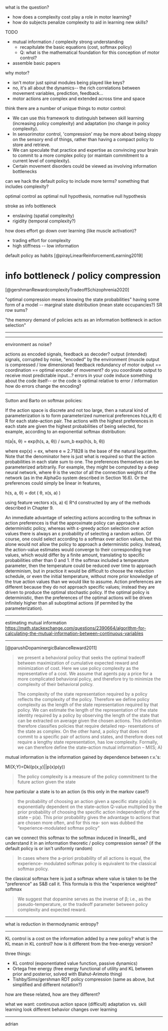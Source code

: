 
what is the question?
- how does a complexity cost play a role in motor learning?
- how do subjects penalize complexity to aid in learning new skills?

TODO
- mutual information / complexity strong understanding
	- recapitulate the basic equations (cost, softmax policy)
	- Q: what is the mathematical foundation for this conception of motor control?
- assemble basic papers


why motor?
- isn't motor just spinal modules being played like keys?
- no, it's all about the dynamics-- the rich correlations between movement variables, prediction, feedback...
- motor actions are complex and extended across time and space


 think there are a number of unique things to motor control:
- We can use this framework to distinguish between skill learning (increasing policy complexity) and adaptation (no change in policy complexity).
- In sensorimotor control, 'compression' may be more about being sloppy on the sensory end of things, rather than having a compact policy to store and retrieve.
- We can speculate that practice and expertise as convincing your brain to commit to a more complex policy (or maintain commitment to a current level of complexity).
- Certain movement disorders could be viewed as involving information bottlenecks


can we hack the default policy to include more terms? something that includes complexity?


optimal control as optimal null hypothesis, normative null hypothesis

stroke as info bottleneck 
- enslaving (spatial complexity)
- rigidity (temporal complexity?)


how does effort go down over learning (like muscle activation)?
- trading effort for complexity
- high stiffness -- low information


default policy as habits [@pirayLinearReinforcementLearning2019]

# info bottleneck / policy compression

[@gershmanRewardcomplexityTradeoffSchizophrenia2020] 

"optimal compression means knowing the state probabilities"
having some form of a model -- marginal state distribution (mean state occupancies?) SR row sums?

"the memory demand of policies acts as an information bottleneck in action selection"


--- 



---

environment as noise? 

actions as encoded signals, feedback as decoder?
output (intended) signals, corrupted by noise, "encoded" by the environment (muscle output is compressed / low dimensional) feedback
redundancy of motor output == coordination == optimal encoder of movement?
do you coordinate output to receive most predictable input...?
errors in your code induce something about the code itself-- or the code is optimal relative to error / information
how do errors change the encoding?

--- 

Sutton and Barto on softmax policies:

If the action space is discrete and not too large, then a natural kind of parameterization is to form parameterized numerical preferences h(s,a,θ) ∈ R for each state–action pair. The actions with the highest preferences in each state are given the highest probabilities of being selected, for example, according to an exponential softmax distribution:

π(a|s, θ) = exp(h(s, a, θ)) / sum_b exp(h(s, b, θ))

where exp(x) = ex, where e ≈ 2.71828 is the base of the natural logarithm. Note that the denominator here is just what is required so that the action probabilities in each state sum to one. The preferences themselves can be parameterized arbitrarily. For example, they might be computed by a deep neural network, where θ is the vector of all the connection weights of the network (as in the AlphaGo system described in Section 16.6). Or the preferences could simply be linear in features,

h(s, a, θ) = dot ( θ, x(s, a) )

using feature vectors x(s, a) ∈ R^d constructed by any of the methods described in Chapter 9.

An immediate advantage of selecting actions according to the softmax in action preferences is that the approximate policy can approach a deterministic policy, whereas with ε-greedy action selection over action values there is always an ε probability of selecting a random action. Of course, one could select according to a softmax over action values, but this alone would not allow the policy to approach a deterministic policy. Instead, the action-value estimates would converge to their corresponding true values, which would differ by a finite amount, translating to specific probabilities other than 0 and 1. If the softmax included a temperature parameter, then the temperature could be reduced over time to approach determinism, but in practice it would be difficult to choose the reduction schedule, or even the initial temperature, without more prior knowledge of the true action values than we would like to assume. Action preferences are different because they do not approach specific values; instead they are driven to produce the optimal stochastic policy. If the optimal policy is deterministic, then the preferences of the optimal actions will be driven infinitely higher than all suboptimal actions (if permited by the parameterization).

--- 

estimating mutual information
https://math.stackexchange.com/questions/2390664/algorithm-for-calculating-the-mutual-information-between-continuous-variables 

---

[@parushDopaminergicBalanceReward2011]

> we present a behavioral policy that seeks the optimal tradeoff between maximization of cumulative expected reward and minimization of cost. Here we use policy complexity as the representative of a cost. We assume that agents pay a price for a more complicated behavioral policy, and therefore try to minimize the complexity of their behavioral policy.

> The complexity of the state representation required by a policy reflects the complexity of the policy. Therefore we define policy complexity as the length of the state representation required by that policy. We can estimate the length of the representation of the state identity required by a policy by observing the length of the state that can be extracted on average given the chosen actions. This definition therefore classifies policies that require detailed rep- resentations of the state as complex. On the other hand, a policy that does not commit to a specific pair of actions and states, and therefore does not require a lengthy state representation, has low complexity. Formally, we can therefore define the state–action mutual information – MI(S; A)

mutual information is the information gained by dependence between r.v.'s: 

MI(X;Y)=Dkl(p(x,y)||p(x)p(y))

> The policy complexity is a measure of the policy commitment to the future action given the state 

how particular a state is to an action (is this only in the markov case?)

> the probability of choosing an action given a specific state p(a|s) is exponentially dependent on the state–action Q-value multiplied by the prior probability of choosing the specific action independently of the state – p(a). This prior probability gives the advantage to actions that are chosen more often, and for this rea- son was dubbed the “experience-modulated softmax policy”

can we connect this softmax to the softmax induced in linearRL, and understand it in an information theoretic / policy compression sense? (if the default policy is or isn't uniformly random)

> In cases where the a-priori probability of all actions is equal, the experience- modulated softmax policy is equivalent to the classical softmax policy.

the classical softmax here is just a softmax where value is taken to be the "preference" as S&B call it. This formula is this the "experience weighted" softmax

> We suggest that dopamine serves as the inverse of β; i.e., as the pseudo-temperature, or the tradeoff parameter between policy complexity and expected reward.

--- 

what is reduction in thermodynamic entropy?

--- 

KL control is a cost on the information added by a new policy? 
what is the KL mean in KL control? 
how is it different from the free-energy version?

three things:
- KL control (exponentiated value function, passive dynamics)
- Ortega free energy (free energy functional of utility and KL between prior and posterior, solved with Blahut-Arimoto thing)
- Tishby/Sims/gershman RDT policy compression (same as above, but simplified and different notation?)

how are these related, how are they different?

what we want:
	continuous action space (difficult)
	adaptation vs. skill learning look different
	behavior changes over learning


--- 

adrian